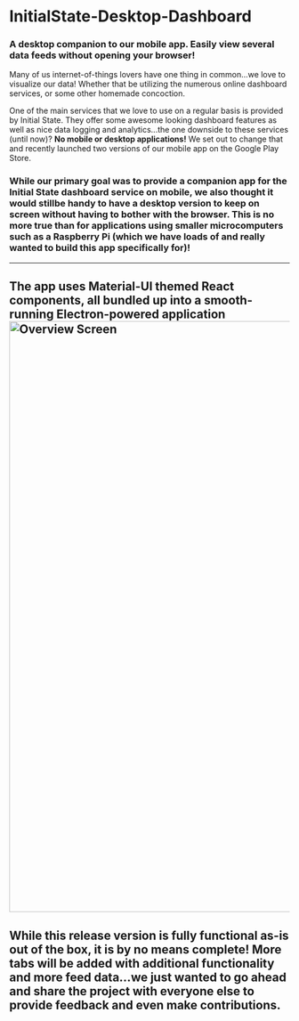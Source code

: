 # InitialState-Desktop-Dashboard
### A desktop companion to our mobile app. Easily view several data feeds without opening your browser!

Many of us internet-of-things lovers have one thing in common...we love to visualize our data! Whether that be utilizing the numerous online dashboard services, or some other homemade concoction.

One of the main services that we love to use on a regular basis is provided by Initial State. They offer some awesome looking dashboard features as well as nice data logging and analytics...the one downside to these services (until now)? **No mobile or desktop applications!** We set out to change that and recently launched two versions of our mobile app on the Google Play Store.

### While our primary goal was to provide a companion app for the Initial State dashboard service on mobile, we also thought it would stillbe handy to have a desktop version to keep on screen without having to bother with the browser. This is no more true than for applications using smaller microcomputers such as a Raspberry Pi (which we have loads of and really wanted to build this app specifically for)!
---
**The app uses Material-UI themed React components, all bundled up into a smooth-running Electron-powered application**<img width="1062" alt="Overview Screen" src="https://user-images.githubusercontent.com/49820403/128966436-409bdab6-6eca-407d-b61f-2e53cdf7df83.png">
---
## While this release version is fully functional as-is out of the box, it is by no means complete! More tabs will be added with additional functionality and more feed data...we just wanted to go ahead and share the project with everyone else to provide feedback and even make contributions.
